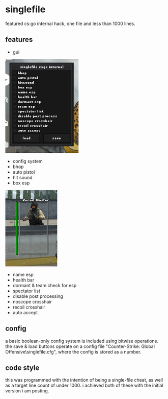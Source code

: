 # singlefile
featured cs:go internal hack, one file and less than 1000 lines.
## features
* gui

![gui image](img/img1.png)

* config system
* bhop
* auto pistol
* hit sound
* box esp

![esp image](img/img2.png)

* name esp
* health bar
* dormant & team check for esp
* spectator list
* disable post processing
* noscope crosshair
* recoil crosshair
* auto accept
## config
a basic boolean-only config system is included using bitwise operations. the save & load buttons operate on a config file "Counter-Strike: Global Offensive\singlefile.cfg", where the config is stored as a number.
## code style
this was programmed with the intention of being a single-file cheat, as well as a target line count of under 1000. i achieved both of these with the initial version i am posting.
